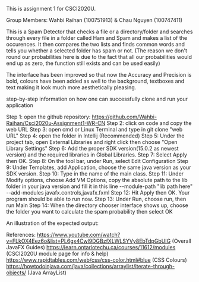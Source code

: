 This is assignment 1 for CSCI2020U. 

Group Members: Wahbi Raihan (100751913) & Chau Nguyen (100747411)

This is a Spam Detector that checks a file or a directory/folder and searches 
through every file in a folder called Ham and Spam and makes a list of the occurences.
It then compares the two lists and finds common words and tells you whether a selected folder
has spam or not. (The reason we don't round our probabilities here is due to the fact that all our probabilities would end up as zero, the function still exists and can be used easily)

The interface has been improved so that now the Accuracy and Precision is bold, colours have been added
as well to the background, textboxes and text making it look much more aesthetically pleasing.

step-by-step information on how one can successfully clone and run your
application

Step 1: open the github repository: https://github.com/Wahbi-Raihan/Csci2020u-Assignment1-WR-CN
Step 2: click on code and copy the web URL
Step 3: open cmd or Linux Terminal and type in git clone "web URL"
Step 4: open the folder in Intellij (Recommended)
Step 5: Under the project tab, open External Libraries and right click then choose "Open Library Settings"
Step 6: Add the proper SDK version(15.0.2 as newest version) and the required libraries in Global Libraries.
Step 7: Select Apply then OK.
Step 8: On the tool bar, under Run, select Edit Configuration
Step 9: Under Templates, add Application, choose the same java version as your SDK version.
Step 10: Type in the name of the main class.
Step 11: Under Modify options, choose Add VM Options, copy the absolute path to the lib folder in your java version
and fill it in this line --module-path "lib path here" --add-modules javafx.controls,javafx.fxml
Step 12: Hit Apply then OK.
Your program should be able to run now.
Step 13: Under Run, choose run, then run Main
Step 14: When the directory chooser interface shows up, choose the folder you want to calculate the spam probability then select OK

An illustration of the expected output:

References:
https://www.youtube.com/watch?v=FLkOX4Eez6o&list=PL6gx4Cwl9DGBzfXLWLSYVy8EbTdpGbUIG (Overall JavaFX Guides)
https://learn.ontariotechu.ca/courses/11612/modules (CSCI2020U module page for info & help)
https://www.rapidtables.com/web/css/css-color.html#blue (CSS Colours)
https://howtodoinjava.com/java/collections/arraylist/iterate-through-objects/ (Java ArrayList)